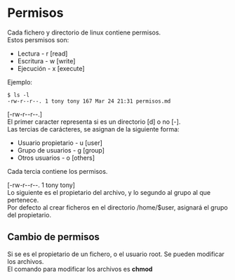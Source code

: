 # Permisos

Cada fichero y directorio de linux contiene permisos. <br>
Estos persmisos son:
- Lectura	-	r [read]	
- Escritura	-	w [write]
- Ejecución	-	x [execute]

Ejemplo:
```
$ ls -l
-rw-r--r--. 1 tony tony 167 Mar 24 21:31 permisos.md
```

[-rw-r--r--.] <br>
El primer caracter representa si es un directorio [d] o no [-]. <br>
Las tercias de carácteres, se asignan de la siguiente forma:

- Usuario propietario	-	u [user]
- Grupo de usuarios	-	g [group]
- Otros usuarios	-	o [others]

Cada tercia contiene los permisos. 

[-rw-r--r--. 1 tony tony] <br>
Lo siguiente es el propietario del archivo, y lo segundo al grupo al que pertenece. <br>
Por defecto al crear ficheros en el directorio /home/$user, asignará el grupo del propietario.<br>

## Cambio de permisos

Si se es el propietario de un fichero, o el usuario root. Se pueden modificar los archivos. <br>
El comando para modificar los archivos es <strong>chmod</strong>


